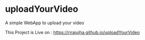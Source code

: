 # uploadYourVideo
A simple WebApp to upload your video

This Project is Live on :
https://rjrajujha.github.io/uploadYourVideo
